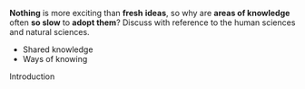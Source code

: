 **Nothing** is more exciting than **fresh** **ideas**, so why are **areas of knowledge** often **so slow** to **adopt them**? Discuss with reference to the human sciences and natural sciences.

- Shared knowledge
- Ways of knowing

Introduction
